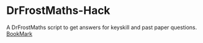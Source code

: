 # DrFrostMaths-Hack
A DrFrostMaths script to get answers for keyskill and past paper questions.
[BookMark](javascript:alert())
